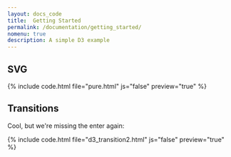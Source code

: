 ```yaml
---
layout: docs_code
title:  Getting Started
permalink: /documentation/getting_started/
nomenu: true
description: A simple D3 example
---
```


## SVG

{% include code.html file="pure.html" js="false" preview="true" %}



## Transitions

Cool, but we're missing the enter again: 

{% include code.html file="d3_transition2.html" js="false" preview="true" %}





